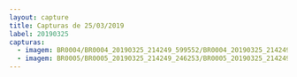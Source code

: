 ```yaml
---
layout: capture
title: Capturas de 25/03/2019
label: 20190325
capturas:
  - imagem: BR0004/BR0004_20190325_214249_599552/BR0004_20190325_214249_599552_stack_1_meteors.jpg
  - imagem: BR0005/BR0005_20190325_214249_246253/BR0005_20190325_214249_246253_stack_1_meteors.jpg
---
```

